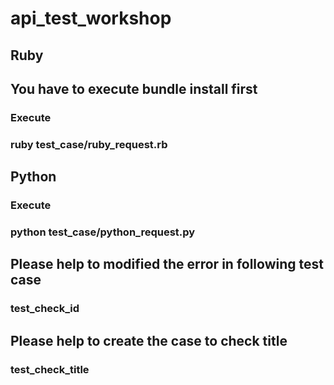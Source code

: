 # api_test_workshop

## Ruby
## You have to execute bundle install first
### Execute
### ruby test_case/ruby_request.rb

## Python
### Execute
### python test_case/python_request.py


## Please help to modified the error in following test case
### test_check_id

## Please help to create the case to check title
### test_check_title

